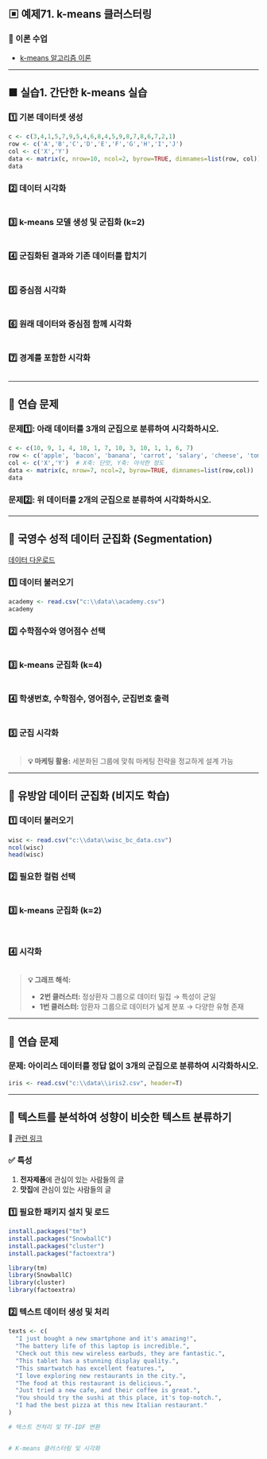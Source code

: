 ## ▣ 예제71. k-means 클러스터링

### 🔹 이론 수업
- [k-means 알고리즘 이론](https://gamma.app/docs/k-means--4ov3477vf6k7vlo?mode=present#card-dmgv3307t1m4qax)

---

## ■ 실습1. 간단한 k-means 실습

### 1️⃣ 기본 데이터셋 생성
```r
c <- c(3,4,1,5,7,9,5,4,6,8,4,5,9,8,7,8,6,7,2,1)
row <- c('A','B','C','D','E','F','G','H','I','J')
col <- c('X','Y')
data <- matrix(c, nrow=10, ncol=2, byrow=TRUE, dimnames=list(row, col))
data
```

### 2️⃣ 데이터 시각화
```r


```

### 3️⃣ k-means 모델 생성 및 군집화 (k=2)
```r


```

### 4️⃣ 군집화된 결과와 기존 데이터를 합치기
```r


```

### 5️⃣ 중심점 시각화
```r


```

### 6️⃣ 원래 데이터와 중심점 함께 시각화
```r


```

### 7️⃣ 경계를 포함한 시각화
```r


```

---

## 🔹 연습 문제

### 문제1️⃣: 아래 데이터를 3개의 군집으로 분류하여 시각화하시오.
```r
c <- c(10, 9, 1, 4, 10, 1, 7, 10, 3, 10, 1, 1, 6, 7)
row <- c('apple', 'bacon', 'banana', 'carrot', 'salary', 'cheese', 'tomato')
col <- c('X','Y')  # X축: 단맛, Y축: 아삭한 정도
data <- matrix(c, nrow=7, ncol=2, byrow=TRUE, dimnames=list(row,col))
data
```

### 문제2️⃣: 위 데이터를 2개의 군집으로 분류하여 시각화하시오.

---

## 🔹 국영수 성적 데이터 군집화 (Segmentation)

[데이터 다운로드](https://github.com/oracleyu01/statistics/blob/main/yys/academy.csv)   


### 1️⃣ 데이터 불러오기  
```r
academy <- read.csv("c:\\data\\academy.csv")
academy
```

### 2️⃣ 수학점수와 영어점수 선택
```r


```

### 3️⃣ k-means 군집화 (k=4)
```r


```

### 4️⃣ 학생번호, 수학점수, 영어점수, 군집번호 출력
```r


```

### 5️⃣ 군집 시각화
```r


```

> **💡 마케팅 활용:** 세분화된 그룹에 맞춰 마케팅 전략을 정교하게 설계 가능

---

## 🔹 유방암 데이터 군집화 (비지도 학습)

### 1️⃣ 데이터 불러오기
```r
wisc <- read.csv("c:\\data\\wisc_bc_data.csv")
ncol(wisc)
head(wisc)
```

### 2️⃣ 필요한 컬럼 선택
```r


```

### 3️⃣ k-means 군집화 (k=2)
```r



```

### 4️⃣ 시각화
```r


```

> **💡 그래프 해석:**
> - **2번 클러스터:** 정상환자 그룹으로 데이터 밀집 → 특성이 균일
> - **1번 클러스터:** 암환자 그룹으로 데이터가 넓게 분포 → 다양한 유형 존재

---

## 🔹 연습 문제

### 문제: 아이리스 데이터를 정답 없이 3개의 군집으로 분류하여 시각화하시오.
```r
iris <- read.csv("c:\\data\\iris2.csv", header=T)
```

---


## 🔹 텍스트를 분석하여 성향이 비슷한 텍스트 분류하기

🔗 [관련 링크](https://cafe.daum.net/oracleoracle/Sotv/824)

### ✅ 특성
1. **전자제품**에 관심이 있는 사람들의 글
2. **맛집**에 관심이 있는 사람들의 글

### 1️⃣ 필요한 패키지 설치 및 로드
```r
install.packages("tm")
install.packages("SnowballC")
install.packages("cluster")
install.packages("factoextra")

library(tm)
library(SnowballC)
library(cluster)
library(factoextra)
```

### 2️⃣ 텍스트 데이터 생성 및 처리
```r
texts <- c(
  "I just bought a new smartphone and it's amazing!",
  "The battery life of this laptop is incredible.",
  "Check out this new wireless earbuds, they are fantastic.",
  "This tablet has a stunning display quality.",
  "This smartwatch has excellent features.",
  "I love exploring new restaurants in the city.",
  "The food at this restaurant is delicious.",
  "Just tried a new cafe, and their coffee is great.",
  "You should try the sushi at this place, it's top-notch.",
  "I had the best pizza at this new Italian restaurant."
)

# 텍스트 전처리 및 TF-IDF 변환


# K-means 클러스터링 및 시각화






```





